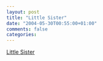 ```yaml
---
layout: post
title: "Little Sister"
date: "2004-05-30T00:55:00+01:00"
comments: false
categories: 
---
```


<p><a href="http://vowe.net/archives/004573.html">Little Sister</a></p>


